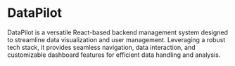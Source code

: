 # DataPilot
DataPilot is a versatile React-based backend management system designed to streamline data visualization and user management. Leveraging a robust tech stack, it provides seamless navigation, data interaction, and customizable dashboard features for efficient data handling and analysis.
